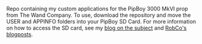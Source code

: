 Repo containing my custom applications for the PipBoy 3000 MkVI prop from The Wand Company.
To use, download the repository and move the USER and APPINFO folders into your PipBoy SD Card. 
For more information on how to access the SD card, see my [blog on the subject](https://athene.gay/projects/pipboy.html) and [RobCo's blogposts](https://log.robco-industries.org/documentation/pipboy-3000/#main-menu).
